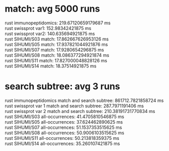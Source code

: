 # match: avg 5000 runs

rust immunopeptidomics: 219.67120659179687 ms  
rust swissprot var1: 152.98342421875 ms  
rust swissprot var2: 140.635694921875 ms  
rust SIHUMI/S03 match: 17.862667626953126 ms  
rust SIHUMI/S05 match: 17.937821044921876 ms  
rust SIHUMI/S07 match: 17.9280654296875 ms  
rust SIHUMI/S08 match: 18.086377294921874 ms  
rust SIHUMI/S11 match: 17.827000048828126 ms  
rust SIHUMI/S14 match: 18.37514921875 ms  

# search subtree: avg 3 runs

rust immunopeptidomics match and search subtree: 861712.7821858724 ms  
rust swissprot var 1 match and search subtree: 287.7971191406 ms  
rust swissprot var 2 match and search subtree: 210.38191731770834 ms  
rust SIHUMI/S03 all-occurrences: 41.4705810546875 ms  
rust SIHUMI/S05 all-occurrences: 37.624462890625 ms  
rust SIHUMI/S07 all-occurrences: 51.1537353515625 ms  
rust SIHUMI/S08 all-occurrences: 50.9006103515625 ms  
rust SIHUMI/S11 all-occurrences: 50.213818359375 ms  
rust SIHUMI/S14 all-occurrences: 35.260107421875 ms  
